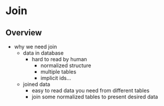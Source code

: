 # Join

## Overview
* why we need join
    * data in database
        * hard to read by human
            * normalized structure
            * multiple tables
            * implicit ids...
    * joined data
        * easy to read data you need from different tables
        * join some normalized tables to present desired data
